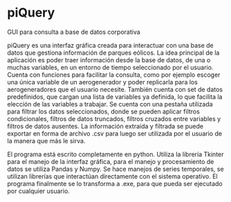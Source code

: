 # piQuery
GUI para consulta a base de datos corporativa

piQuery es una interfaz gráfica creada para interactuar con una base de datos que gestiona información de parques eólicos.
La idea principal de la aplicación es poder traer información desde la base de datos, de una o muchas variables, en un entorno de tiempo seleccionado por el usuario.
Cuenta con funciones para facilitar la consulta, como por ejemplo escoger una única variable de un aerogenerador y poder replicarla para los aerogeneradores que el usuario necesite.
También cuenta con set de datos predefinidos, que cargan una lista de variables ya definida, lo que facilita la elección de las variables a trabajar.
Se cuenta con una pestaña utilizada para filtrar los datos seleccionados, donde se pueden aplicar filtros condicionales, filtros de datos truncados, filtros cruzados entre variables y filtros de datos ausentes.
La información extraída y filtrada se puede exportar en forma de archivo .csv para luego ser utilizada por el usuario de la manera que más le sirva.

El programa está escrito completamente en python.
Utiliza la librería Tkinter para el manejo de la interfaz gráfica, para el manejo y procesamiento de datos se utiliza Pandas y Numpy.
Se hace manejos de series temporales, se utilizan librerías que interactúan directamente con el sistema operativo.
El programa finalmente se lo transforma a .exe, para que pueda ser ejecutado por cualquier usuario.
